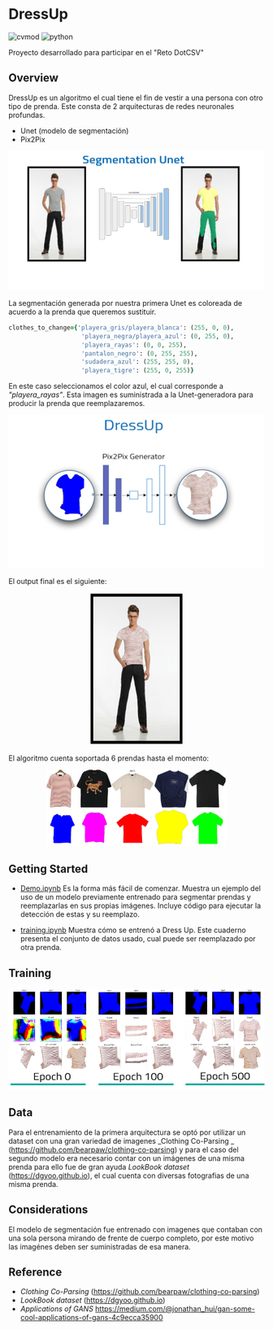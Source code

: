 # DressUp
![cvmod](https://img.shields.io/static/v1.svg?label=version&message=v1.0&color=green)  ![python](https://img.shields.io/static/v1.svg?label=python&message=3.6&color=blue)

Proyecto desarrollado para participar en el "Reto DotCSV"


## Overview

DressUp es un algoritmo el cual tiene el fin de vestir a una persona con otro tipo de prenda.  Este consta de 2 arquitecturas de redes neuronales profundas.  

* Unet (modelo de segmentación)
* Pix2Pix 

![Diagrama Unet](img/diagrama_unet.png)

La segmentación generada por nuestra primera Unet es coloreada de acuerdo a la prenda que queremos sustituir. 


```ruby
clothes_to_change={'playera_gris/playera_blanca': (255, 0, 0),
                    'playera_negra/playera_azul': (0, 255, 0),
                    'playera_rayas': (0, 0, 255),
                    'pantalon_negro': (0, 255, 255),
                    'sudadera_azul': (255, 255, 0),
                    'playera_tigre': (255, 0, 255)}            
```

En este caso seleccionamos el color azul, el cual corresponde a _"playera_rayas"_. Esta imagen es suministrada a la Unet-generadora para producir la prenda que reemplazaremos.


<p align="center">
<img src="img/generator_pix2pix.png">
</p>



El output final es el siguiente:
<p align="center">
<img src="img/output_final.png" height="300">
</p>

El algoritmo cuenta soportada 6 prendas hasta el momento:
<p align="center">
<img src="img/Prendas soportadas.png" height="150">
</p>


## Getting Started
* [Demo.ipynb](notebooks/demo.ipynb)  Es la forma más fácil de comenzar. Muestra un ejemplo del uso de un modelo previamente entrenado para segmentar prendas y reemplazarlas en sus propias imágenes.
Incluye código para ejecutar la detección de estas y su reemplazo.

* [training.ipynb](notebooks/training.ipynb) Muestra cómo se entrenó a Dress Up. Este cuaderno presenta el  conjunto de datos usado, cual puede ser reemplazado por otra prenda.


## Training

<p align="center">
<img src="img/epochs_training.png" height="200">
</p>

## Data

Para el entrenamiento de la primera arquitectura se optó por utilizar un dataset con una gran variedad de imagenes  _Clothing Co-Parsing _ (https://github.com/bearpaw/clothing-co-parsing) y para el caso del segundo modelo era necesario contar con un imágenes de una misma prenda  para ello fue de gran ayuda  _LookBook dataset_ (https://dgyoo.github.io), el cual cuenta con diversas fotografias de una misma prenda.

## Considerations
El modelo de segmentación fue entrenado con imagenes que contaban con una sola persona mirando de frente de cuerpo completo, por este motivo las imagénes deben ser suministradas de esa manera.

## Reference
* _Clothing Co-Parsing_ (https://github.com/bearpaw/clothing-co-parsing)
* _LookBook dataset_ (https://dgyoo.github.io)
* _Applications of GANS_ https://medium.com/@jonathan_hui/gan-some-cool-applications-of-gans-4c9ecca35900
